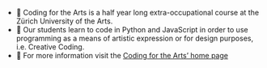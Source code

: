 - 🌈 Coding for the Arts is a half year long extra-occupational course at the Zürich University of the Arts.
- 🌱 Our students learn to code in Python and JavaScript in order to use programming as a means of artistic expression or for design purposes, i.e. Creative Coding.
- 🍱 For more information visit the [Coding for the Arts’ home page](https://www.zhdk.ch/weiterbildung/weiterbildung-design/cas-coding-for-the-arts) 

<!---
cas-c4ta/cas-c4ta is a ✨ special ✨ repository because its `README.md` (this file) appears on your GitHub profile.
You can click the Preview link to take a look at your changes.
--->
